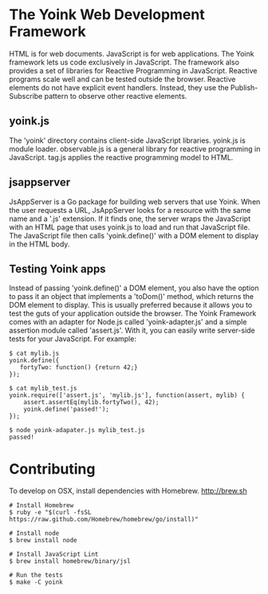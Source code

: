 The Yoink Web Development Framework
===================================

HTML is for web documents.  JavaScript is for web applications.  The Yoink framework
lets us code exclusively in JavaScript.  The framework also provides a set of
libraries for Reactive Programming in JavaScript.  Reactive programs scale well
and can be tested outside the browser.  Reactive elements do not have explicit 
event handlers.  Instead, they use the Publish-Subscribe pattern to observe other
reactive elements.


yoink.js
----

The 'yoink' directory contains client-side JavaScript libraries.  yoink.js is module
loader.  observable.js is a general library for reactive programming in JavaScript.
tag.js applies the reactive programming model to HTML.


jsappserver
----

JsAppServer is a Go package for building web servers that use Yoink.  When the
user requests a URL, JsAppServer looks for a resource with the same name and a
'.js' extension.  If it finds one, the server wraps the JavaScript with an HTML
page that uses yoink.js to load and run that JavaScript file.  The JavaScript
file then calls 'yoink.define()' with a DOM element to display in the HTML body.


Testing Yoink apps
-----

Instead of passing 'yoink.define()' a DOM element, you also have the option to
pass it an object that implements a 'toDom()' method, which returns the DOM
element to display.  This is usually preferred because it allows you to test
the guts of your application outside the browser.  The Yoink Framework comes
with an adapter for Node.js called 'yoink-adapter.js' and a simple assertion
module called 'assert.js'.  With it, you can easily write server-side tests
for your JavaScript.  For example:

    $ cat mylib.js
    yoink.define({
       fortyTwo: function() {return 42;}
    });

    $ cat mylib_test.js
    yoink.require(['assert.js', 'mylib.js'], function(assert, mylib) {
        assert.assertEq(mylib.fortyTwo(), 42);
        yoink.define('passed!');
    });

    $ node yoink-adapater.js mylib_test.js
    passed!
    

Contributing
============

To develop on OSX, install dependencies with Homebrew. http://brew.sh

    # Install Homebrew
    $ ruby -e "$(curl -fsSL https://raw.github.com/Homebrew/homebrew/go/install)"

    # Install node
    $ brew install node

    # Install JavaScript Lint
    $ brew install homebrew/binary/jsl

    # Run the tests
    $ make -C yoink

